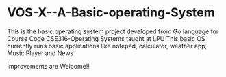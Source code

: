 # VOS-X--A-Basic-operating-System
This is the basic operating system project developed from Go language for Course Code CSE316-Operating Systems taught at LPU
This basic OS currently runs basic applications like notepad, calculator, weather app, Music Player and News

Improvements are Welcome!!

